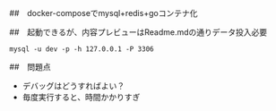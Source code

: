 ##　docker-composeでmysql+redis+goコンテナ化

##　起動できるが、内容プレビューはReadme.mdの通りデータ投入必要

```
mysql -u dev -p -h 127.0.0.1 -P 3306
```

##　問題点
- デバッグはどうすればよい？
- 毎度実行すると、時間かかりすぎ